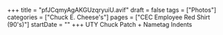 +++
title = "pfJCqmyAgAKGUzqryuiU.avif"
draft = false
tags = ["Photos"]
categories = ["Chuck E. Cheese's"]
pages = ["CEC Employee Red Shirt (90's)"]
startDate = ""
+++
UTY Chuck Patch + Nametag Indents
